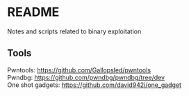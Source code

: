 # README

Notes and scripts related to binary exploitation  

## Tools

Pwntools: https://github.com/Gallopsled/pwntools  
Pwndbg: https://github.com/pwndbg/pwndbg/tree/dev  
One shot gadgets: https://github.com/david942j/one_gadget  
